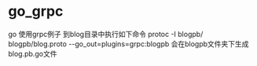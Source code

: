 # go_grpc
go 使用grpc例子
到blog目录中执行如下命令
   protoc -I blogpb/  blogpb/blog.proto --go_out=plugins=grpc:blogpb 
会在blogpb文件夹下生成blog.pb.go文件
